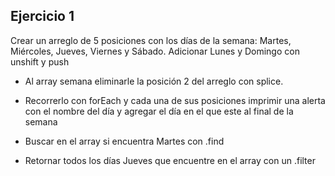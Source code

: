 ## Ejercicio 1
Crear un arreglo de 5 posiciones con los días de la semana:  Martes, Miércoles, Jueves, Viernes y Sábado. Adicionar Lunes y Domingo con  unshift y push

- Al array semana eliminarle la posición 2 del arreglo con splice.

- Recorrerlo con forEach y cada una de sus posiciones imprimir una alerta con el nombre del día y agregar el día en el que este al final de la semana

- Buscar en el array si encuentra  Martes con .find
- Retornar todos los días Jueves que encuentre en el array con un .filter